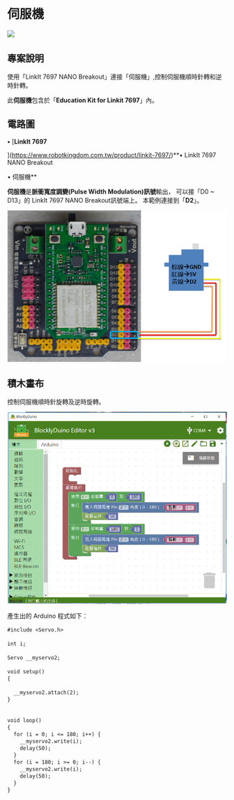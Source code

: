 # 伺服機

![](../.gitbook/assets/linkit7697_servo_00.png)

## 專案說明

使用「LinkIt 7697 NANO Breakout」連接「伺服機」,控制伺服機順時針轉和逆時針轉。
  
此**伺服機**包含於「**Education Kit for Linkit 7697**」內。

## 電路圖

**•**	[**LinkIt 7697**
  
](https://www.robotkingdom.com.tw/product/linkit-7697/)**•	LinkIt 7697 NANO Breakout
  
•	伺服機**

**伺服機**是**脈衝寬度調變\(Pulse Width Modulation\)訊號**輸出， 可以接「D0 ~ D13」的 LinkIt 7697 NANO Breakout訊號端上。 本範例連接到「**D2**」。

![](../.gitbook/assets/linkit7697_servo_01.png)

## 積木畫布

控制伺服機順時針旋轉及逆時旋轉。

![](../.gitbook/assets/linkit7697_servo_02.png)

產生出的 Arduino 程式如下：

```text
#include <Servo.h>

int i;

Servo __myservo2;

void setup()
{

  __myservo2.attach(2);
}


void loop()
{
  for (i = 0; i <= 180; i++) {
    __myservo2.write(i);
    delay(50);
  }
  for (i = 180; i >= 0; i--) {
    __myservo2.write(i);
    delay(50);
  }
}

```



